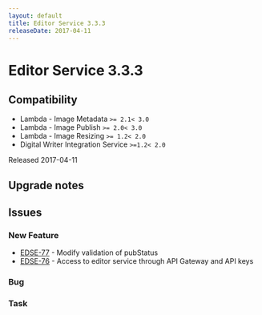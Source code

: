 ```yaml
---
layout: default
title: Editor Service 3.3.3
releaseDate: 2017-04-11
---
```

<div class="jumbotron">
    <h1>Editor Service 3.3.3</h1>    
    <h2>Compatibility</h2>
    <ul>
        <li>Lambda - Image Metadata <code>>= 2.1</code><code>< 3.0</code></li>
        <li>Lambda - Image Publish <code>>= 2.0</code><code>< 3.0</code></li>
        <li>Lambda - Image Resizing <code>>= 1.2</code><code>< 2.0</code></li>
        <li>Digital Writer Integration Service <code>>=1.2</code><code>< 2.0</code></li>
    </ul>
</div>

Released 2017-04-11



## Upgrade notes  
             



## Issues  


### New Feature 

 * [EDSE-77](https://jira.infomaker.se/browse/EDSE-77) - Modify validation of pubStatus 
 * [EDSE-76](https://jira.infomaker.se/browse/EDSE-76) - Access to editor service through API Gateway and API keys 


### Bug 



### Task 



